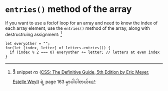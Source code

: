 # `entries()` method of the array

If you want to use a for/of loop for an array and need to know the index of each array element, use the `entries()` method of the array, along with destructruing assignment: [^1]

    let everyother = "";
    for(let [index, letter] of letters.entries()) {
      if (index % 2 === 0) everyother += letter; // letters at even index
    }
  
[^1]: ဒီ snippet က ([CSS: The Definitive Guide, 5th Edition by Eric Meyer, Estelle Weyl](https://www.oreilly.com/library/view/css-the-definitive/9781098117603/)) ရဲ့ page 163 မှာပါပါတယ်။ 